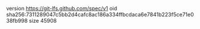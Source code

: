 version https://git-lfs.github.com/spec/v1
oid sha256:7311289047c5bb2d4cafc8ac186a334ffbcdaca6e7841b223f5ce71e038fb998
size 45908
